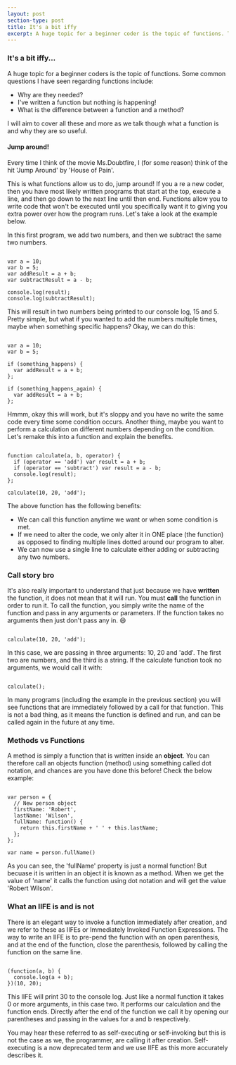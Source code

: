 ```yaml
---
layout: post
section-type: post
title: It's a bit iffy
excerpt: A huge topic for a beginner coder is the topic of functions. This blog post will go over what a function is, how to call them and how to create an IIFE.
---
```


### It's a bit iffy...

A huge topic for a beginner coders is the topic of functions. Some common questions I have seen regarding functions include:

- Why are they needed?
- I've written a function but nothing is happening!
- What is the difference between a function and a method?

I will aim to cover all these and more as we talk though what a function is and why they are so useful.

#### Jump around!

Every time I think of the movie Ms.Doubtfire, I (for some reason) think of the hit 'Jump Around' by 'House of Pain'.

This is what functions allow us to do, jump around! If you a re a new coder, then you have most likely written programs that start at the top, execute a line, and then go down to the next line until then end. Functions allow you to write code that won't be executed until you specifically want it to giving you extra power over how the program runs. Let's take a look at the example below.

In this first program, we add two numbers, and then we subtract the same two numbers.
<pre><code data-trim class="javascript">
var a = 10;
var b = 5;
var addResult = a + b;
var subtractResult = a - b;

console.log(result);
console.log(subtractResult);
</code></pre>

This will result in two numbers being printed to our console log, 15 and 5. Pretty simple, but what if you wanted to add the numbers multiple times, maybe when something specific happens? Okay, we can do this:

<pre><code data-trim class="javascript">
var a = 10;
var b = 5;

if (something_happens) {
  var addResult = a + b;
};

if (something_happens_again) {
  var addResult = a + b;
};
</code></pre>

Hmmm, okay this will work, but it's sloppy and you have no write the same code every time some condition occurs. Another thing, maybe you want to perform a calculation on different numbers depending on the condition. Let's remake this into a function and explain the benefits.

<pre><code data-trim class="javascript">
function calculate(a, b, operator) {
  if (operator == 'add') var result = a + b;
  if (operator == 'subtract') var result = a - b;
  console.log(result);
};

calculate(10, 20, 'add');
</code></pre>

The above function has the following benefits:
* We can call this function anytime we want or when some condition is met.
* If we need to alter the code, we only alter it in ONE place (the function) as opposed to finding multiple lines dotted around our program to alter.
* We can now use a single line to calculate either adding or subtracting any two numbers.

### Call story bro

It's also really important to understand that just because we have **written** the function, it does not mean that it will run. You must **call** the function in order to run it. To call the function, you simply write the name of the function and pass in any arguments or parameters. If the function takes no arguments then just don't pass any in. :smile:

<pre><code data-trim class="javascript">
calculate(10, 20, 'add');
</code></pre>

In this case, we are passing in three arguments: 10, 20 and 'add'. The first two are numbers, and the third is a string. If the calculate function took no arguments, we would call it with:
<pre><code data-trim class="javascript">
calculate();
</code></pre>

In many programs (including the example in the previous section) you will see functions that are immediately followed by a call for that function. This is not a bad thing, as it means the function is defined and run, and can be called again in the future at any time.

### Methods vs Functions

A method is simply a function that is written inside an **object**. You can therefore call an objects function (method) using something called dot notation, and chances are you have done this before! Check the below example:

<pre><code data-trim class="javascript">
var person = {
  // New person object
  firstName: 'Robert',
  lastName: 'Wilson',
  fullName: function() {
    return this.firstName + ' ' + this.lastName;
  };
};

var name = person.fullName()
</code></pre>

As you can see, the 'fullName' property is just a normal function! But becuase it is written in an object it is known as a method. When we get the value of 'name' it calls the function using dot notation and will get the value 'Robert Wilson'.

### What an IIFE is and is not

There is an elegant way to invoke a function immediately after creation, and we refer to these as IIFEs or Immediately Invoked Function Expressions. The way to write an IIFE is to pre-pend the function with an open parenthesis, and at the end of the function, close the parenthesis, followed by calling the function on the same line.

<pre><code data-trim class="javascript">
(function(a, b) {
  console.log(a + b);
})(10, 20);
</code></pre>

This IIFE will print 30 to the console log. Just like a normal function it takes 0 or more arguments, in this case two. It performs our calculation and the function ends. Directly after the end of the function we call it by opening our parentheses and passing in the values for a and b respectively.

You may hear these referred to as self-executing or self-invoking but this is not the case as we, the programmer, are calling it after creation. Self-executing is a now deprecated term and we use IIFE as this more accurately describes it.
